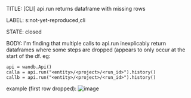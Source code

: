 TITLE:
[CLI] api.run returns dataframe with missing rows

LABEL:
s:not-yet-reproduced,cli

STATE:
closed

BODY:
I'm finding that multiple calls to api.run inexplicably return dataframes where some steps are dropped (appears to only occur at the start of the df. eg:

```
api = wandb.Api()
calla = api.run("<entity>/<project>/<run_id>").history()
callb = api.run("<entity>/<project>/<run_id>").history()
```
example (first row dropped):
![image](https://user-images.githubusercontent.com/1017968/106442734-ecb56d00-647b-11eb-8bd0-119c2381c68b.png)



